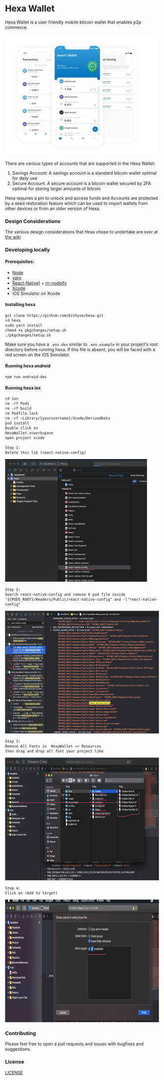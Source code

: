 # Hexa Wallet
  
Hexa Wallet is a user friendly mobile bitcoin wallet that enables p2p commerce.
   
![Hexa Wallet](hexa.png)
   
There are various types of accounts that are supported in the Hexa Wallet:

1. Savings Account: A savings account is a standard bitcoin wallet optimal for daily use
2. Secure Account: A secure account is a bitcoin wallet secured by 2FA optimal for storing larger amounts of bitcoin  
      
Hexa requires a pin to unlock and access funds and Accounts are protected by a seed restoration feature which can be used to import wallets from other devices or from an older version of Hexa.

### Design Considerations
    
The various design considerations that Hexa chose to undertake are over at [the wiki](https://github.com/thecryptobee/Hexa-Wallet/wiki/Design-Considerations)
    
### Developing locally   
  
#### Prerequisites:
- [Node](https://nodejs.org/en/)
- [yarn](https://www.npmjs.com/package/yarn)
- [React-Native](https://www.npmjs.com/package/react-native)] + [rn-nodeify](https://www.npmjs.com/package/rn-nodeify)
- [Xcode](https://developer.apple.com/xcode/)
- iOS Simulator on Xcode

#### Installing hexa
```
git clone https://github.com/bithyve/hexa.git
cd hexa
sudo yarn install
chmod +x pkgchanges/setup.sh
./pkgchanges/setup.sh
```

Make sure you have a `.env.dev` similar to `.env.example` in your project's root directory before running hexa. If this file is absent, you will be faced with a red screen on the iOS Simulator.

#### Running hexa android
```
npm run android-dev
```
     
#### Running hexa ios    
            
```
cd ios
rm -rf Pods
rm -rf build   
rm Podfile.lock 
rm -rf ~Library/{yourusername}/Xcode/DerivedData
pod install      
Double click on 
HexaWallet.xcworkspace   
open project xcode 

Step 1:
Delete this lib (react-native-config)
```      
<img src="/src/assets/issuesImages/issue1.png" height="400">   

```   
Step 2:
Search react-native-config and remove 6 pod file inside
"${PODS_ROOT}/Headers/Public/react-native-config" and -l"react-native-config"
```  
<img src="/src/assets/issuesImages/issue2.png" height="400">   

```     
Step 3:
Remove All Fonts in  HexaWallet => Resources
then drag and drop all font your project like 
```   
<img src="/src/assets/issuesImages/issue3.png" height="400">  
 
```   
Step 4:
Click on (Add to target)
```   
<img src="/src/assets/issuesImages/issue4.png" height="400">   
        
            

### Contributing
Please feel free to open a pull requests and issues with bugfixes and suggestions.
  
### License  
[LICENSE](LICENSE)
